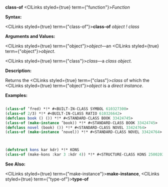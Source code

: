 **class-of** <ClLinks styled={true} term={"function"}><i>Function</i></ClLinks> 



**Syntax:** 



<ClLinks styled={true} term={"class-of"}><b>class-of</b></ClLinks> *object ! class* 



**Arguments and Values:** 



<ClLinks styled={true} term={"object"}><i>object</i></ClLinks>—an <ClLinks styled={true} term={"object"}><i>object</i></ClLinks>. 



<ClLinks styled={true} term={"class"}><i>class</i></ClLinks>—a *class object*. 



**Description:** 



Returns the <ClLinks styled={true} term={"class"}><i>class</i></ClLinks> of which the <ClLinks styled={true} term={"object"}><i>object</i></ClLinks> is a *direct instance*. 



**Examples:**
```lisp

(class-of ’fred) *!* #<BUILT-IN-CLASS SYMBOL 610327300> 
(class-of 2/3) *!* #<BUILT-IN-CLASS RATIO 610326642> 
(defclass book () ()) *!* #<STANDARD-CLASS BOOK 33424745> 
(class-of (make-instance ’book)) *!* #<STANDARD-CLASS BOOK 33424745> 
(defclass novel (book) ()) *!* #<STANDARD-CLASS NOVEL 33424764> 
(class-of (make-instance ’novel)) *!* #<STANDARD-CLASS NOVEL 33424764> 



(defstruct kons kar kdr) *!* KONS 
(class-of (make-kons :kar 3 :kdr 4)) *!* #<STRUCTURE-CLASS KONS 250020317> 

```
**See Also:** 



<ClLinks styled={true} term={"make-instance"}><b>make-instance</b></ClLinks>, <ClLinks styled={true} term={"type-of"}><b>type-of</b></ClLinks> 



